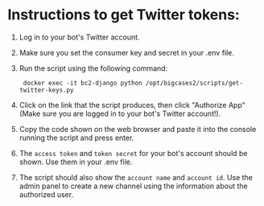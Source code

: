 # Instructions to get Twitter tokens:
1. Log in to your bot's Twitter account.
2. Make sure you set the consumer key and secret in your .env file.
3. Run the script using the following command:

        docker exec -it bc2-django python /opt/bigcases2/scripts/get-twitter-keys.py

4. Click on the link that the script produces, then click "Authorize App" (Make sure you are logged in to your bot's Twitter account!).

5. Copy the code shown on the web browser and paste it into the console running the script and press enter.

6. The `access token` and `token secret` for your bot's account should be shown. Use them in your .env file.

7. The script should also show the `account name` and `account id`. Use the admin panel to create a new channel using the information about the authorized user.
